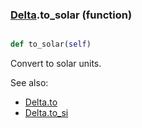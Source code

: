 ### [Delta](Delta.md).to_solar (function)


```py

def to_solar(self)

```



Convert to solar units.

See also:

* [Delta.to](Delta.to.md)
* [Delta.to_si](Delta.to_si.md)

